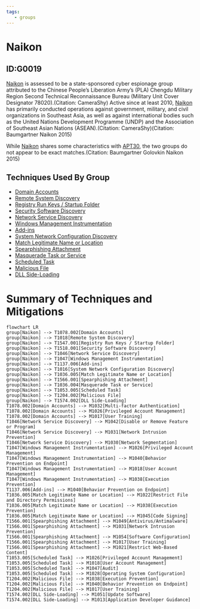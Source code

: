 ```yaml
---
tags:
   - groups
---
```

# Naikon
## ID:G0019
[Naikon](/mitre/groups/G0019) is assessed to be a state-sponsored cyber espionage group attributed to the Chinese People’s Liberation Army’s (PLA) Chengdu Military Region Second Technical Reconnaissance Bureau (Military Unit Cover Designator 78020).(Citation: CameraShy) Active since at least 2010, [Naikon](/mitre/groups/G0019) has primarily conducted operations against government, military, and civil organizations in Southeast Asia, as well as against international bodies such as the United Nations Development Programme (UNDP) and the Association of Southeast Asian Nations (ASEAN).(Citation: CameraShy)(Citation: Baumgartner Naikon 2015) 

While [Naikon](/mitre/groups/G0019) shares some characteristics with [APT30](/mitre/groups/G0013), the two groups do not appear to be exact matches.(Citation: Baumgartner Golovkin Naikon 2015)
## Techniques Used By Group
* [Domain Accounts](techniques/T1078/002)
* [Remote System Discovery](techniques/T1018)
* [Registry Run Keys / Startup Folder](techniques/T1547/001)
* [Security Software Discovery](techniques/T1518/001)
* [Network Service Discovery](techniques/T1046)
* [Windows Management Instrumentation](techniques/T1047)
* [Add-ins](techniques/T1137/006)
* [System Network Configuration Discovery](techniques/T1016)
* [Match Legitimate Name or Location](techniques/T1036/005)
* [Spearphishing Attachment](techniques/T1566/001)
* [Masquerade Task or Service](techniques/T1036/004)
* [Scheduled Task](techniques/T1053/005)
* [Malicious File](techniques/T1204/002)
* [DLL Side-Loading](techniques/T1574/002)

# Summary of Techniques and Mitigations
```mermaid
flowchart LR
group[Naikon] --> T1078.002[Domain Accounts]
group[Naikon] --> T1018[Remote System Discovery]
group[Naikon] --> T1547.001[Registry Run Keys / Startup Folder]
group[Naikon] --> T1518.001[Security Software Discovery]
group[Naikon] --> T1046[Network Service Discovery]
group[Naikon] --> T1047[Windows Management Instrumentation]
group[Naikon] --> T1137.006[Add-ins]
group[Naikon] --> T1016[System Network Configuration Discovery]
group[Naikon] --> T1036.005[Match Legitimate Name or Location]
group[Naikon] --> T1566.001[Spearphishing Attachment]
group[Naikon] --> T1036.004[Masquerade Task or Service]
group[Naikon] --> T1053.005[Scheduled Task]
group[Naikon] --> T1204.002[Malicious File]
group[Naikon] --> T1574.002[DLL Side-Loading]
T1078.002[Domain Accounts] --> M1032[Multi-factor Authentication]
T1078.002[Domain Accounts] --> M1026[Privileged Account Management]
T1078.002[Domain Accounts] --> M1017[User Training]
T1046[Network Service Discovery] --> M1042[Disable or Remove Feature or Program]
T1046[Network Service Discovery] --> M1031[Network Intrusion Prevention]
T1046[Network Service Discovery] --> M1030[Network Segmentation]
T1047[Windows Management Instrumentation] --> M1026[Privileged Account Management]
T1047[Windows Management Instrumentation] --> M1040[Behavior Prevention on Endpoint]
T1047[Windows Management Instrumentation] --> M1018[User Account Management]
T1047[Windows Management Instrumentation] --> M1038[Execution Prevention]
T1137.006[Add-ins] --> M1040[Behavior Prevention on Endpoint]
T1036.005[Match Legitimate Name or Location] --> M1022[Restrict File and Directory Permissions]
T1036.005[Match Legitimate Name or Location] --> M1038[Execution Prevention]
T1036.005[Match Legitimate Name or Location] --> M1045[Code Signing]
T1566.001[Spearphishing Attachment] --> M1049[Antivirus/Antimalware]
T1566.001[Spearphishing Attachment] --> M1031[Network Intrusion Prevention]
T1566.001[Spearphishing Attachment] --> M1054[Software Configuration]
T1566.001[Spearphishing Attachment] --> M1017[User Training]
T1566.001[Spearphishing Attachment] --> M1021[Restrict Web-Based Content]
T1053.005[Scheduled Task] --> M1026[Privileged Account Management]
T1053.005[Scheduled Task] --> M1018[User Account Management]
T1053.005[Scheduled Task] --> M1047[Audit]
T1053.005[Scheduled Task] --> M1028[Operating System Configuration]
T1204.002[Malicious File] --> M1038[Execution Prevention]
T1204.002[Malicious File] --> M1040[Behavior Prevention on Endpoint]
T1204.002[Malicious File] --> M1017[User Training]
T1574.002[DLL Side-Loading] --> M1051[Update Software]
T1574.002[DLL Side-Loading] --> M1013[Application Developer Guidance]
```